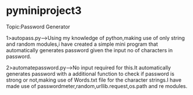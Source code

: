 # pyminiproject3
Topic:Password Generator

1>autopass.py-->Using my knowledge of python,making use of only string and random modules,i have created a simple mini program that automatically generates password given the input no of characters in password. 


2>automatepassword.py-->No input required for this.It automatically generates password with a additional function to check if password is 
strong or not,making use of Words.txt file for the character strings.I have made use of passwordmeter,random,urllib.request,os.path and re modules.

